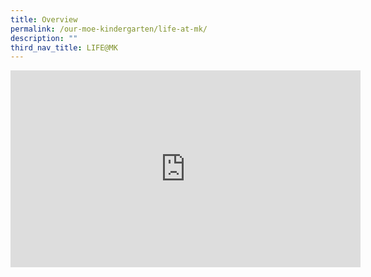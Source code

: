 ```yaml
---
title: Overview
permalink: /our-moe-kindergarten/life-at-mk/
description: ""
third_nav_title: LIFE@MK
---
```


<iframe width="560" height="315" src="https://www.youtube.com/embed/CX5XjXZqZ48" title="LIFE@MK" frameborder="0" allow="accelerometer; autoplay; clipboard-write; encrypted-media; gyroscope; picture-in-picture; web-share" allowfullscreen></iframe></p>